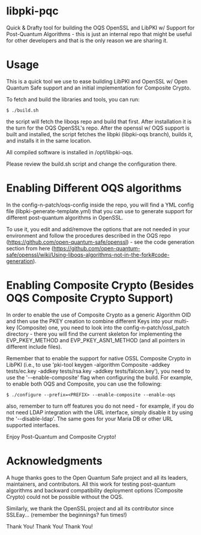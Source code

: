 # libpki-pqc

Quick & Drafty tool for building the OQS OpenSSL and LibPKI w/ Support for Post-Quantum Algorithms - this is just an internal repo that might be useful for other developers and that is the only reason we are sharing it.

# Usage
This is a quick tool we use to ease building LibPKI and OpenSSL w/ Open Quantum Safe support and an initial implementation for Composite Crypto.

To fetch and build the libraries and tools, you can run:
```
$ ./build.sh
```
the script will fetch the liboqs repo and build that first. After installation it is the turn for the OQS OpenSSL's repo. After the openssl w/ OQS support is built and installed, the script fetches the libpki (libpki-oqs branch), builds it, and installs it in the same location.

All compiled software is installed in /opt/libpki-oqs.

Please review the build.sh script and change the configuration there.

# Enabling Different OQS algorithms

In the config-n-patch/oqs-config inside the repo, you will find a YML config file (libpki-generate-template.yml) that you can use to generate support for different post-quantum algorithms in OpenSSL.

To use it, you edit and add/remove the options that are not needed in your environment and follow the procedures described in the OQS repo (https://github.com/open-quantum-safe/openssl) - see the code generation section from here (https://github.com/open-quantum-safe/openssl/wiki/Using-liboqs-algorithms-not-in-the-fork#code-generation).

# Enabling Composite Crypto (Besides OQS Composite Crypto Support)

In order to enable the use of Composite Crypto as a generic Algorithm OID and then use the PKEY creation to combine different Keys into your multi-key (Composite) one, you need to look into the config-n-patch/ossl_patch directory - there you will find the current skeleton for implementing the EVP_PKEY_METHOD and EVP_PKEY_ASN1_METHOD (and all pointers in different include files).

Remember that to enable the support for native OSSL Composite Crypto in LibPKI (i.e., to use 'pki-tool keygen -algorithm Composite -addkey tests/ec.key -addkey tests/rsa.key -addkey tests/falcon.key'), you need to use the '--enable-composite' flag when configuring the build. For example, to enable both OQS and Composite, you can use the following:

```
$ ./configure --prefix=<PREFIX> --enable-composite --enable-oqs
```

also, remember to turn off features you do not need - for example, if you do not need LDAP integration with the URL interface, simply disable it by using the '--disable-ldap'. The same goes for your Maria DB or other URL supported interfaces.

Enjoy Post-Quantum and Composite Crypto!

# Acknowledgments

A huge thanks goes to the Open Quantum Safe project and all its leaders, maintainers, and contributors. All this work for testing post-quantum algorithms and backward compatibility deployment options (Composite Crypto) could not be possible without the OQS.

Similarly, we thank the OpenSSL project and all its contributor since SSLEay... (remember the beginnings? fun times!)

Thank You! Thank You! Thank You!

